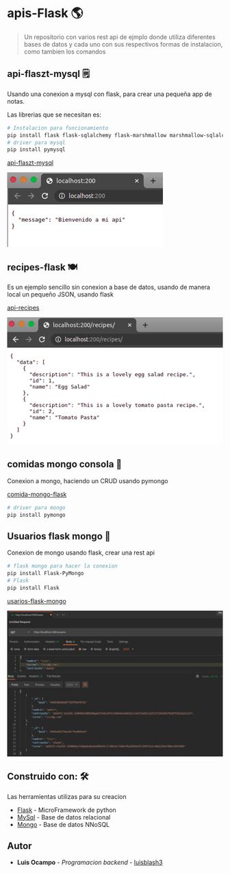 # apis-Flask 🌎
> Un repositorio con varios rest api de ejmplo donde utiliza diferentes bases de datos y cada uno con sus respectivos formas de instalacion, como tambien los comandos

## api-flaszt-mysql 🗒
Usando una conexion a mysql con flask, para crear una pequeña app de notas.

Las librerias que se necesitan es:
```bash
# Instalacion para funcionamiento
pip install flask flask-sqlalchemy flask-marshmallow marshmallow-sqlalchemy
# driver para mysql
pip install pymysql

```

[api-flaszt-mysql](https://github.com/Luis-Blash/apis-flask/tree/master/api-flazt-mysql "api flas mysql")

![alt flask_mysql](https://github.com/Luis-Blash/apis-flask/blob/master/git-img/flask-mysql.png "Flask mysql")

## recipes-flask 🍽
Es un ejemplo sencillo sin conexion a base de datos, usando de manera local un pequeño JSON, usando flask

[api-recipes](https://github.com/Luis-Blash/apis-flask/tree/master/recipes-flask "recipes-flask")

![alt flask_recipe](https://github.com/Luis-Blash/apis-flask/blob/master/git-img/recipes-flask.png "Flask recipe")

## comidas mongo consola 🍖
Conexion a mongo, haciendo un CRUD usando pymongo

[comida-mongo-flask](https://github.com/Luis-Blash/apis-flask/tree/master/comidas-mongo-consola "consola-mongo")


```bash
# driver para mongo
pip install pymongo

```

## Usuarios flask mongo 🙎
Conexion de mongo usando flask, crear una rest api
```bash
# flask mongo para hacer la conexion
pip install Flask-PyMongo
# Flask
pip install Flask

```

[usarios-flask-mongo](https://github.com/Luis-Blash/apis-flask/tree/master/usuarios-flask-mongo "usuarios-flask")

![alt flask_usuario](https://github.com/Luis-Blash/apis-flask/blob/master/git-img/flask-mongo.png "Flask usuario")


## Construido con: 🛠

Las herramientas utilizas para su creacion

* [Flask](https://flask.palletsprojects.com/en/1.1.x/) - MicroFramework de python
* [MySql](https://www.mysql.com/) - Base de datos relacional
* [Mongo](https://www.mongodb.com/es) - Base de datos NNoSQL

## Autor
* **Luis Ocampo** - *Programacion backend* - [luisblash3](https://twitter.com/luisblash3)


